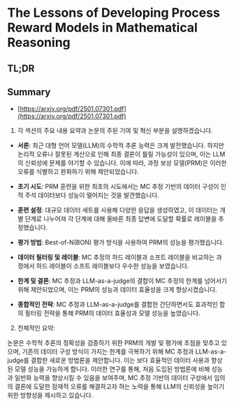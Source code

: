 # The Lessons of Developing Process Reward Models in Mathematical Reasoning
## TL;DR
## Summary
- [https://arxiv.org/pdf/2501.07301.pdf](https://arxiv.org/pdf/2501.07301.pdf)

1. 각 섹션의 주요 내용 요약과 논문의 주된 기여 및 혁신 부분을 설명하겠습니다.

- **서론**: 최근 대형 언어 모델(LLM)의 수학적 추론 능력은 크게 발전했습니다. 하지만 논리적 오류나 잘못된 계산으로 인해 최종 결론이 틀릴 가능성이 있으며, 이는 LLM의 신뢰성에 문제를 야기할 수 있습니다. 이에 따라, 과정 보상 모델(PRM)은 이러한 오류를 식별하고 완화하기 위해 제안되었습니다.

- **초기 시도**: PRM 훈련을 위한 최초의 시도에서는 MC 추정 기반의 데이터 구성이 인적 주석 데이터보다 성능이 떨어지는 것을 발견했습니다.

- **훈련 설정**: 대규모 데이터 세트를 사용해 다양한 응답을 생성하였고, 이 데이터는 개별 단계로 나누어져 각 단계에 대해 올바른 최종 답변에 도달할 확률로 레이블을 추정했습니다.

- **평가 방법**: Best-of-N(BON) 평가 방식을 사용하여 PRM의 성능을 평가했습니다.

- **데이터 필터링 및 레이블**: MC 추정의 하드 레이블과 소프트 레이블을 비교하는 과정에서 하드 레이블이 소프트 레이블보다 우수한 성능을 보였습니다.

- **한계 및 결론**: MC 추정과 LLM-as-a-judge의 결합이 MC 추정의 한계를 넘어서기 위해 제안되었으며, 이는 PRM의 성능과 데이터 효율성을 크게 향상시켰습니다.

- **종합적인 전략**: MC 추정과 LLM-as-a-judge를 결합한 간단하면서도 효과적인 합의 필터링 전략을 통해 PRM의 데이터 효율성과 모델 성능을 높였습니다.

2. 전체적인 요약:

논문은 수학적 추론의 정확성을 검증하기 위한 PRM의 개발 및 평가에 초점을 맞추고 있으며, 기존의 데이터 구성 방식이 가지는 한계를 극복하기 위해 MC 추정과 LLM-as-a-judge를 결합한 새로운 방법론을 제안합니다. 이는 보다 효율적인 데이터 사용과 향상된 모델 성능을 가능하게 합니다. 이러한 연구를 통해, 처음 도입된 방법론에 비해 성능과 일반화 능력을 향상시킬 수 있음을 보여주며, MC 추정 기반의 데이터 구성에서 임의의 결론에 도달한 잠재적 오류를 해결하고자 하는 노력을 통해 LLM의 신뢰성을 높이기 위한 방향성을 제시하고 있습니다.